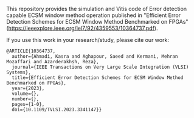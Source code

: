 This repository provides the simulation and Vitis code of Error detection capable ECSM window method operation published in "Efficient Error Detection Schemes for ECSM Window Method Benchmarked on FPGAs"  (https://ieeexplore.ieee.org/iel7/92/4359553/10364737.pdf).

If you use this work in your research/study, please cite our work:
```
@ARTICLE{10364737,
  author={Ahmadi, Kasra and Aghapour, Saeed and Kermani, Mehran Mozaffari and Azarderakhsh, Reza},
  journal={IEEE Transactions on Very Large Scale Integration (VLSI) Systems}, 
  title={Efficient Error Detection Schemes for ECSM Window Method Benchmarked on FPGAs}, 
  year={2023},
  volume={},
  number={},
  pages={1-0},
  doi={10.1109/TVLSI.2023.3341147}}
```
